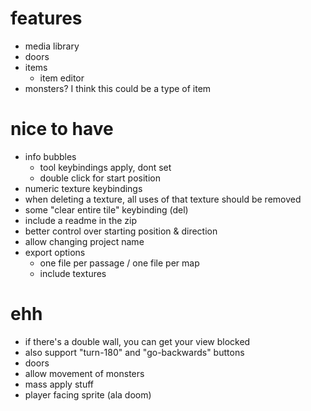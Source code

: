 # features
- media library
- doors
- items
  - item editor
- monsters? I think this could be a type of item

# nice to have
- info bubbles
  - tool keybindings apply, dont set
  - double click for start position
- numeric texture keybindings
- when deleting a texture, all uses of that texture should be removed
- some "clear entire tile" keybinding (del)
- include a readme in the zip
- better control over starting position & direction
- allow changing project name
- export options
  - one file per passage / one file per map
  - include textures

# ehh
- if there's a double wall, you can get your view blocked
- also support "turn-180" and "go-backwards" buttons
- doors
- allow movement of monsters
- mass apply stuff
- player facing sprite (ala doom)

